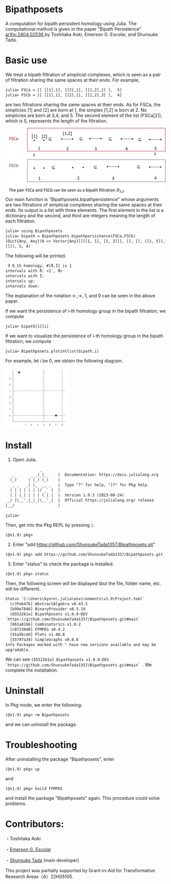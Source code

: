 # Bipathposets
 A computation for bipath persistent homology using Julia. The computational method is given in the paper "Bipath Persistence" <a href="https://arxiv.org/abs/2404.02536"> arXiv:2404.02536 </a> by Toshitaka Aoki, Emerson G. Escolar, and Shunsuke Tada.

# Basic use
We treat a bipath filtration of simplicial complexes, which is seen as a pair of filtration sharing the same spaces at their ends. 
For example, 
```
julia> FSCa = [[ [[1],1], [[2],1], [[1,2],2] ],  5]
julia> FSCb = [[ [[1],1], [[2],1], [[1,2],3] ],  4]
```
are two filtrations sharing the same spaces at their ends. As for FSCa, the simplicies [1] and [2] are born at 1, the simplex [1,2] is born at 2. No simplicies are born at 3,4, and 5. The second element of the list (FSCa[2]), which is 5, represents the length of the filtration.
<div style="text-align:center;">
    <img src="bipath_explanation.png" alt="bipath filtration" width="500px">
</div>
Our main function is "Bipathposets.bipathpersistence" whose arguments are two filtrations of simplicial complexes sharing the same spaces at their ends. Its output is a list with three elements. The first element in the list is a dictionary and the second, and third are integers meaning the length of each filtration.

```
julia> using Bipathposets
julia> bipath = Bipathposets.bipathpersistence(FSCa,FSCb)
(Dict{Any, Any}(0 => Vector{Any}[[[[1, 1], [1, 2]]], [], [], [[1, 5]], []]), 5, 4)
```

The following will be printed.

```
 ∃ 0_th homology, #[̂0,̂1] is 1
intervals with ̂0: <1', ̂0>
intervals with ̂1:
intervals up:
intervals down:
```

The explanation of  the notation <-,->, ̂1, and ̂0 can be seen in the above paper. 

If we want the persistence of i-th homology group in the bipath filtration, we compute
```
julia> bipath[1][i]
```
If we want to visualize the persistence of i-th homology group in the bipath filtration, we compute
```
julia> Bipathposets.plotintlist(bipath,i)
```
For example, let i be 0, we obtain the following diagram.

<img src="bipath.jpg" alt="bipath persistence diagram" width="200px" align="center">



# Install

1. Open Julia.
```
               _
   _       _ _(_)_     |  Documentation: https://docs.julialang.org
  (_)     | (_) (_)    |
   _ _   _| |_  __ _   |  Type "?" for help, "]?" for Pkg help.
  | | | | | | |/ _` |  |
  | | |_| | | | (_| |  |  Version 1.9.3 (2023-08-24)
 _/ |\__'_|_|_|\__'_|  |  Official https://julialang.org/ release
|__/                   |

julia>
```
Then, get into the Pkg REPL by pressing ```]```.
```
(@v1.9) pkg>
```
2. Enter "add https://github.com/ShunsukeTada1357/Bipathposets.git" 
```
(@v1.9) pkg> add https://github.com/ShunsukeTada1357/Bipathposets.git
```
3. Enter "status" to check the package is installed.
```
(@v1.9) pkg> status
```
Then, the following screen will be displayed (but the file, folder name, etc. will be different).
```
Status `C:\Users\kyoro\.julia\environments\v1.9\Project.toml`
  [c3fe647b] AbstractAlgebra v0.43.5
  [b99e7846] BinaryProvider v0.5.10
  [6552261a] Bipathposets v1.0.0-DEV `https://github.com/ShunsukeTada1357/Bipathposets.git#main`
  [861a8166] Combinatorics v1.0.2
  [c87230d0] FFMPEG v0.4.2
  [91a5bcdd] Plots v1.40.8
  [55797a34] SimpleGraphs v0.8.6
Info Packages marked with ⌃ have new versions available and may be upgradable.
```
We can see ```[6552261a] Bipathposets v1.0.0-DEV `https://github.com/ShunsukeTada1357/Bipathposets.git#main` ```. 
We complete the installation.

# Uninstall
In Pkg mode, we enter the following:
```
(@v1.9) pkg> rm Bipathposets
```
and we can uninstall the package.

# Troubleshooting
After uninstalling the package "Bipathposets", enter
```
(@v1.9) pkg> up
```
and 
```
(@v1.9) pkg> build FFMPEG
```
and install the package "Bipathposets" again. This procedure could solve problems.


# Contributors:
・Toshitaka Aoki

・<a href="https://emerson-escolar.github.io/index.html">Emerson G. Escolar</a> 

・<a href="https://shunsuketada1357.github.io/">Shunsuke Tada</a> (main developer)

This project was partially supported by Grant-in-Aid for Transformative Research Areas（A）22H05105.

